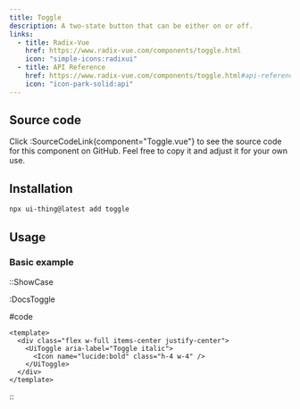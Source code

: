 ```yaml
---
title: Toggle
description: A two-state button that can be either on or off.
links:
  - title: Radix-Vue
    href: https://www.radix-vue.com/components/toggle.html
    icon: "simple-icons:radixui"
  - title: API Reference
    href: https://www.radix-vue.com/components/toggle.html#api-reference
    icon: "icon-park-solid:api"
---
```


## Source code

Click :SourceCodeLink{component="Toggle.vue"} to see the source code for this component on GitHub. Feel free to copy it and adjust it for your own use.

## Installation

```bash
npx ui-thing@latest add toggle
```

## Usage

### Basic example

::ShowCase

:DocsToggle

#code

<!-- automd:file src="../../app/components/content/Docs/Toggle/DocsToggle.vue" code lang="vue" -->

```vue [DocsToggle.vue]
<template>
  <div class="flex w-full items-center justify-center">
    <UiToggle aria-label="Toggle italic">
      <Icon name="lucide:bold" class="h-4 w-4" />
    </UiToggle>
  </div>
</template>

```

<!-- /automd -->

::
